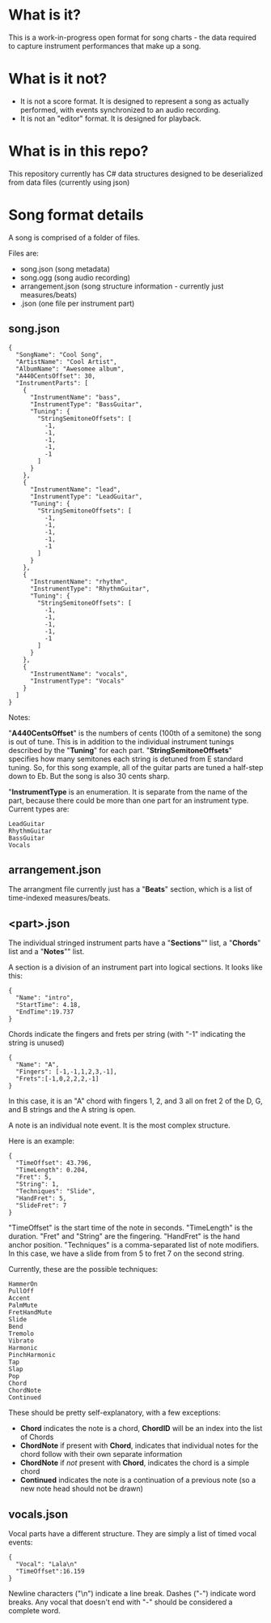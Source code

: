 # What is it?
This is a work-in-progress open format for song charts - the data required to capture instrument performances that make up a song.

# What is it not?
 - It is not a score format. It is designed to represent a song as actually performed, with events synchronized to an audio recording.
 - It is not an "editor" format. It is designed for playback.

# What is in this repo?
This repository currently has C# data structures designed to be deserialized from data files (currently using json)

# Song format details
A song is comprised of a folder of files.

Files are:
- song.json (song metadata)
- song.ogg (song audio recording)
- arrangement.json (song structure information - currently just measures/beats)
- <part>.json (one file per instrument part)

## song.json

```
{
  "SongName": "Cool Song",
  "ArtistName": "Cool Artist",
  "AlbumName": "Awesomee album",
  "A440CentsOffset": 30,
  "InstrumentParts": [
    {
      "InstrumentName": "bass",
      "InstrumentType": "BassGuitar",
      "Tuning": {
        "StringSemitoneOffsets": [
          -1,
          -1,
          -1,
          -1,
          -1
        ]
      }
    },
    {
      "InstrumentName": "lead",
      "InstrumentType": "LeadGuitar",
      "Tuning": {
        "StringSemitoneOffsets": [
          -1,
          -1,
          -1,
          -1,
          -1
        ]
      }
    },
    {
      "InstrumentName": "rhythm",
      "InstrumentType": "RhythmGuitar",
      "Tuning": {
        "StringSemitoneOffsets": [
          -1,
          -1,
          -1,
          -1,
          -1
        ]
      }
    },
    {
      "InstrumentName": "vocals",
      "InstrumentType": "Vocals"
    }
  ]
}
```

Notes:

"**A440CentsOffset**" is the numbers of cents (100th of a semitone) the song is out of tune. This is in addition to the individual instrument tunings described by the "**Tuning**" for each part. "**StringSemitoneOffsets**" specifies how many semitones each string is detuned from E standard tuning. So, for this song example, all of the guitar parts are tuned a half-step down to Eb. But the song is also 30 cents sharp.

"**InstrumentType** is an enumeration. It is separate from the name of the part, because there could be more than one part for an instrument type. Current types are:

```
LeadGuitar
RhythmGuitar
BassGuitar
Vocals
```

## arrangement.json
The arrangment file currently just has a "**Beats**" section, which is a list of time-indexed measures/beats.

## \<part\>.json
The individual stringed instrument parts have a "**Sections**"" list, a "**Chords**" list and a "**Notes**"" list.

A section is a division of an instrument part into logical sections. It looks like this:

```
{
  "Name": "intro",
  "StartTime": 4.18,
  "EndTime":19.737
}
```

Chords indicate the fingers and frets per string (with "-1" indicating the string is unused)

```
{
  "Name": "A",
  "Fingers": [-1,-1,1,2,3,-1],
  "Frets":[-1,0,2,2,2,-1]
}
```
In this case, it is an "A" chord with fingers 1, 2, and 3 all on fret 2 of the D, G, and B strings and the A string is open.

A note is an individual note event. It is the most complex structure.

Here is an example:

```
{
  "TimeOffset": 43.796,
  "TimeLength": 0.204,
  "Fret": 5,
  "String": 1,
  "Techniques": "Slide",
  "HandFret": 5,
  "SlideFret": 7
}
```
"TimeOffset" is the start time of the note in seconds. "TimeLength" is the duration. "Fret" and "String" are the fingering. "HandFret" is the hand anchor position. "Techniques" is a comma-separated list of note modifiers. In this case, we have a slide from from 5 to fret 7 on the second string.

Currently, these are the possible techniques:

```
HammerOn 
PullOff 
Accent 
PalmMute 
FretHandMute 
Slide 
Bend 
Tremolo 
Vibrato 
Harmonic 
PinchHarmonic 
Tap 
Slap 
Pop 
Chord 
ChordNote 
Continued 
```

These should be pretty self-explanatory, with a few exceptions:
- **Chord** indicates the note is a chord, **ChordID** will be an index into the list of Chords
- **ChordNote** if present with **Chord**, indicates that individual notes for the chord follow with their own separate information
- **ChordNote** if *not* present with **Chord**, indicates the chord is a simple chord
- **Continued** indicates the note is a continuation of a previous note (so a new note head should not be drawn)

## vocals.json
Vocal parts have a different structure. They are simply a list of timed vocal events:

```
{
  "Vocal": "Lala\n"
  "TimeOffset":16.159
}
```

Newline characters ("\n") indicate a line break. Dashes ("-") indicate word breaks. Any vocal that doesn't end with "-" should be considered a complete word.
